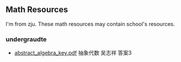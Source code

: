 ## Math Resources

I'm from zju. These math resources may contain school's resources.

### undergraudte
+ [abstract_algebra_key.pdf](benke/abstract_algebra_key.pdf) 抽象代数 吴志祥 答案3
